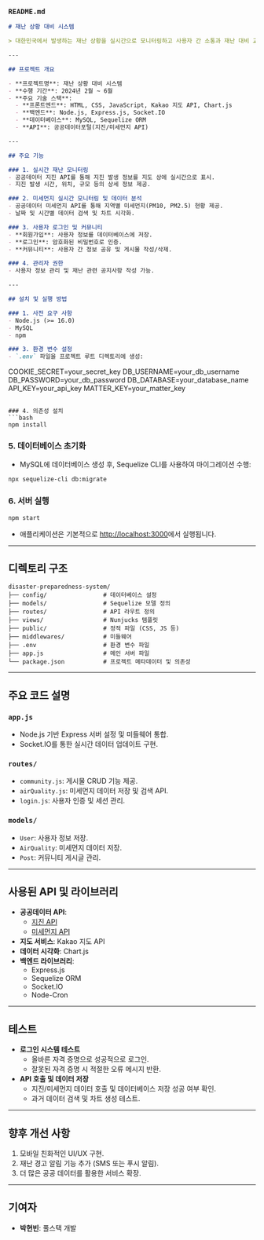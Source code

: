 ### **`README.md`**

```markdown
# 재난 상황 대비 시스템

> 대한민국에서 발생하는 재난 상황을 실시간으로 모니터링하고 사용자 간 소통과 재난 대비 교육을 제공하는 웹 애플리케이션.

---

## 프로젝트 개요

- **프로젝트명**: 재난 상황 대비 시스템
- **수행 기간**: 2024년 2월 ~ 6월
- **주요 기술 스택**:
  - **프론트엔드**: HTML, CSS, JavaScript, Kakao 지도 API, Chart.js
  - **백엔드**: Node.js, Express.js, Socket.IO
  - **데이터베이스**: MySQL, Sequelize ORM
  - **API**: 공공데이터포털(지진/미세먼지 API)

---

## 주요 기능

### 1. 실시간 재난 모니터링
- 공공데이터 지진 API를 통해 지진 발생 정보를 지도 상에 실시간으로 표시.
- 지진 발생 시간, 위치, 규모 등의 상세 정보 제공.

### 2. 미세먼지 실시간 모니터링 및 데이터 분석
- 공공데이터 미세먼지 API를 통해 지역별 미세먼지(PM10, PM2.5) 현황 제공.
- 날짜 및 시간별 데이터 검색 및 차트 시각화.

### 3. 사용자 로그인 및 커뮤니티
- **회원가입**: 사용자 정보를 데이터베이스에 저장.
- **로그인**: 암호화된 비밀번호로 인증.
- **커뮤니티**: 사용자 간 정보 공유 및 게시물 작성/삭제.

### 4. 관리자 권한
- 사용자 정보 관리 및 재난 관련 공지사항 작성 가능.

---

## 설치 및 실행 방법

### 1. 사전 요구 사항
- Node.js (>= 16.0)
- MySQL
- npm

### 3. 환경 변수 설정
- `.env` 파일을 프로젝트 루트 디렉토리에 생성:
  ```
  COOKIE_SECRET=your_secret_key
  DB_USERNAME=your_db_username
  DB_PASSWORD=your_db_password
  DB_DATABASE=your_database_name
  API_KEY=your_api_key
  MATTER_KEY=your_matter_key
  ```

### 4. 의존성 설치
```bash
npm install
```

### 5. 데이터베이스 초기화
- MySQL에 데이터베이스 생성 후, Sequelize CLI를 사용하여 마이그레이션 수행:
```bash
npx sequelize-cli db:migrate
```

### 6. 서버 실행
```bash
npm start
```
- 애플리케이션은 기본적으로 [http://localhost:3000](http://localhost:3000)에서 실행됩니다.

---

## 디렉토리 구조

```
disaster-preparedness-system/
├── config/                # 데이터베이스 설정
├── models/                # Sequelize 모델 정의
├── routes/                # API 라우트 정의
├── views/                 # Nunjucks 템플릿
├── public/                # 정적 파일 (CSS, JS 등)
├── middlewares/           # 미들웨어
├── .env                   # 환경 변수 파일
├── app.js                 # 메인 서버 파일
└── package.json           # 프로젝트 메타데이터 및 의존성
```

---

## 주요 코드 설명

### `app.js`
- Node.js 기반 Express 서버 설정 및 미들웨어 통합.
- Socket.IO를 통한 실시간 데이터 업데이트 구현.

### `routes/`
- `community.js`: 게시물 CRUD 기능 제공.
- `airQuality.js`: 미세먼지 데이터 저장 및 검색 API.
- `login.js`: 사용자 인증 및 세션 관리.

### `models/`
- `User`: 사용자 정보 저장.
- `AirQuality`: 미세먼지 데이터 저장.
- `Post`: 커뮤니티 게시글 관리.

---

## 사용된 API 및 라이브러리

- **공공데이터 API**:
  - [지진 API](https://www.data.go.kr/data/1360000/EqkInfoService.html)
  - [미세먼지 API](https://www.data.go.kr/data/15073861/openapi.do)
- **지도 서비스**: Kakao 지도 API
- **데이터 시각화**: Chart.js
- **백엔드 라이브러리**:
  - Express.js
  - Sequelize ORM
  - Socket.IO
  - Node-Cron

---

## 테스트

- **로그인 시스템 테스트**
  - 올바른 자격 증명으로 성공적으로 로그인.
  - 잘못된 자격 증명 시 적절한 오류 메시지 반환.
- **API 호출 및 데이터 저장**
  - 지진/미세먼지 데이터 호출 및 데이터베이스 저장 성공 여부 확인.
  - 과거 데이터 검색 및 차트 생성 테스트.

---

## 향후 개선 사항

1. 모바일 친화적인 UI/UX 구현.
2. 재난 경고 알림 기능 추가 (SMS 또는 푸시 알림).
3. 더 많은 공공 데이터를 활용한 서비스 확장.

---

## 기여자

- **박현빈**: 풀스택 개발
``` 
